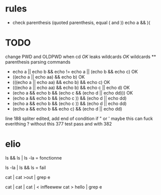 # rules
- check parenthesis (quoted parenthesis, equal ( and ))
echo a && )(

# TODO
change PWD and OLDPWD when cd *OK*
leaks wildcards *OK*
wildcards **
parenthesis parsing commands
 - echo a || echo b && echo != echo a || (echo b && echo c) OK
 - ((echo a || echo aa) && echo b) OK
 - (((echo a || echo aa) && echo b) && echo c) OK
 - (((echo a || echo aa) && echo b) && echo c || echo d) OK
 - (echo a && echo b && (echo c && (echo d || echo dd))) OK
 - (echo a && echo b && (echo c )) && (echo d || echo dd)
 - (echo a && echo b && (echo c )) && (echo d || echo dd)
 - (echo a && echo b && echo c) && (echo d || echo dd)

line 188 spliter edited, add end of condition if " or ' maybe this can fuck everithing ? without this 377 test pass and with 382

# elio
ls && ls | ls -la = fonctionne

ls -la | ls && ls = fail

cat | cat >out | grep e

cat | cat | cat | < inffeewew cat > hello | grep e
